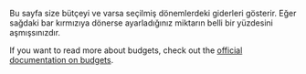 Bu sayfa size bütçeyi ve varsa seçilmiş dönemlerdeki giderleri gösterir. Eğer sağdaki bar kırmızıya dönerse ayarladığınız miktarın belli bir yüzdesini aşmışsınızdır.

If you want to read more about budgets, check out the [official documentation on budgets](https://firefly-iii.readthedocs.io/en/latest/concepts/budgets.html).